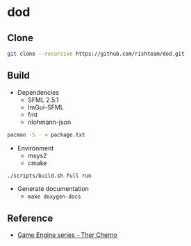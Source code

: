 # dod

## Clone

```bash
git clone --recursive https://github.com/rishteam/dod.git
```

## Build

* Dependencies
  * SFML 2.5.1
  * ImGui-SFML
  * fmt
  * nlohmann-json

```bash
pacman -S - < package.txt
```

* Environment
  * msys2
  * cmake

```bash
./scripts/build.sh full run
```

* Generate documentation
  * `make doxygen-docs`

## Reference

* [Game Engine series - Ther Cherno](https://www.youtube.com/playlist?list=PLlrATfBNZ98dC-V-N3m0Go4deliWHPFwT)
